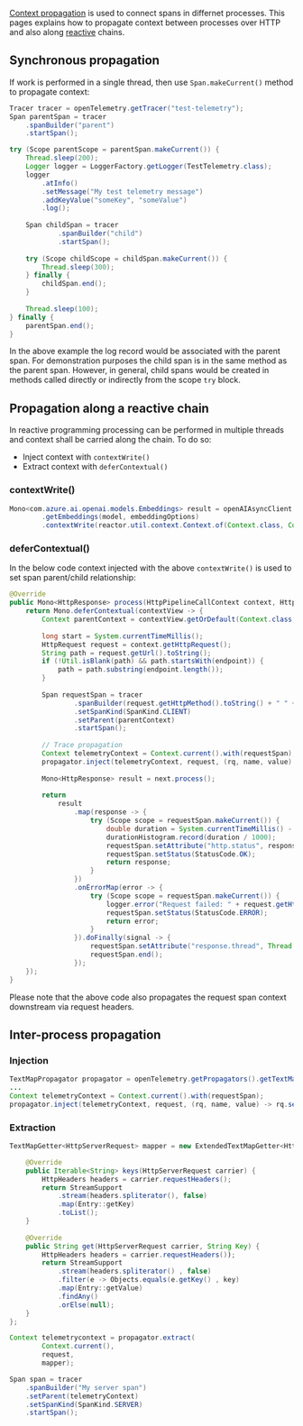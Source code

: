 [Context propagation](https://javadoc.io/doc/io.opentelemetry/opentelemetry-context/latest/io/opentelemetry/context/propagation/ContextPropagators.html) is used to connect spans in differnet processes.
This pages explains how to propagate context between processes over HTTP and also along [reactive](https://projectreactor.io/) chains.

## Synchronous propagation

If work is performed in a single thread, then use ``Span.makeCurrent()`` method to propagate context:

```java
Tracer tracer = openTelemetry.getTracer("test-telemetry");        
Span parentSpan = tracer
	.spanBuilder("parent")
	.startSpan();

try (Scope parentScope = parentSpan.makeCurrent()) {
	Thread.sleep(200);
    Logger logger = LoggerFactory.getLogger(TestTelemetry.class);
    logger
    	.atInfo()
    	.setMessage("My test telemetry message")
    	.addKeyValue("someKey", "someValue")
    	.log();
    		        
    Span childSpan = tracer
        	.spanBuilder("child")
        	.startSpan();
    
    try (Scope childScope = childSpan.makeCurrent()) {
		Thread.sleep(300);
    } finally {
    	childSpan.end();
    }
    		        
	Thread.sleep(100);		        
} finally {
	parentSpan.end();
}
```

In the above example the log record would be associated with the parent span.
For demonstration purposes the child span is in the same method as the parent span.
However, in general, child spans would be created in methods called directly or indirectly from the scope ``try`` block.

## Propagation along a reactive chain

In reactive programming processing can be performed in multiple threads and context shall be carried along the chain.
To do so:

* Inject context with ``contextWrite()``
* Extract context with ``deferContextual()``

### contextWrite()

```java
Mono<com.azure.ai.openai.models.Embeddings> result = openAIAsyncClient
		.getEmbeddings(model, embeddingOptions)
		.contextWrite(reactor.util.context.Context.of(Context.class, Context.current().with(span)));
```

### deferContextual()

In the below code context injected with the above ``contextWrite()`` is used to set span parent/child relationship:

```java
@Override
public Mono<HttpResponse> process(HttpPipelineCallContext context, HttpPipelineNextPolicy next) {
	return Mono.deferContextual(contextView -> {
		Context parentContext = contextView.getOrDefault(Context.class, Context.current());
	
		long start = System.currentTimeMillis();
		HttpRequest request = context.getHttpRequest();
		String path = request.getUrl().toString();
		if (!Util.isBlank(path) && path.startsWith(endpoint)) {
			path = path.substring(endpoint.length());
		}
		
        Span requestSpan = tracer
	        	.spanBuilder(request.getHttpMethod().toString() + " " + path)
	        	.setSpanKind(SpanKind.CLIENT)
	        	.setParent(parentContext)
	        	.startSpan();
                
        // Trace propagation
        Context telemetryContext = Context.current().with(requestSpan);
        propagator.inject(telemetryContext, request, (rq, name, value) -> rq.setHeader(HttpHeaderName.fromString(name), value));
        
		Mono<HttpResponse> result = next.process();
		
		return 
			result
				.map(response -> {
			        try (Scope scope = requestSpan.makeCurrent()) {
			        	double duration = System.currentTimeMillis() - start;
			        	durationHistogram.record(duration / 1000);
						requestSpan.setAttribute("http.status", response.getStatusCode());
			        	requestSpan.setStatus(StatusCode.OK);
						return response;
			        }
				})
				.onErrorMap(error -> {
			        try (Scope scope = requestSpan.makeCurrent()) {
				        logger.error("Request failed: " + request.getHttpMethod() + " " + request.getUrl() , error);
			        	requestSpan.setStatus(StatusCode.ERROR);
						return error;
			        }
				}).doFinally(signal -> {
					requestSpan.setAttribute("response.thread", Thread.currentThread().getName());
		        	requestSpan.end();					
				});
	});
}
```

Please note that the above code also propagates the request span context downstream via request headers.

## Inter-process propagation

### Injection

```java
TextMapPropagator propagator = openTelemetry.getPropagators().getTextMapPropagator();
...
Context telemetryContext = Context.current().with(requestSpan);
propagator.inject(telemetryContext, request, (rq, name, value) -> rq.setHeader(HttpHeaderName.fromString(name), value));
```

### Extraction

```java
TextMapGetter<HttpServerRequest> mapper = new ExtendedTextMapGetter<HttpServerReguest>() { 

    @Override
    public Iterable<String> keys(HttpServerRequest carrier) {
    	HttpHeaders headers = carrier.requestHeaders();
    	return StreamSupport
    		.stream(headers.spliterator(), false)
    		.map(Entry::getKey)
    		.toList();
    }
    
    @Override
    public String get(HttpServerRequest carrier, String Key) {
    	HttpHeaders headers = carrier.requestHeaders());
    	return StreamSupport
    		.stream(headers.spliterator() , false)
    		.filter(e -> Objects.equals(e.getKey() , key)
    		.map(Entry::getValue)
    		.findAny()
    		.orElse(null);
    }
};

Context telemetrycontext = propagator.extract(
		Context.current(),
		request,
		mapper);

Span span = tracer
    .spanBuilder("My server span")
    .setParent(telemetryContext)
    .setSpanKind(SpanKind.SERVER)
    .startSpan();
```
